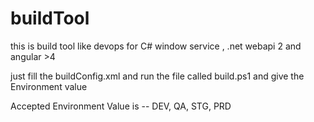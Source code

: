 # buildTool
this is build tool like devops for C# window service , .net webapi 2 and angular >4

just fill the buildConfig.xml and run the file called build.ps1 and give the Environment value 

Accepted Environment Value is -- DEV, QA, STG, PRD
